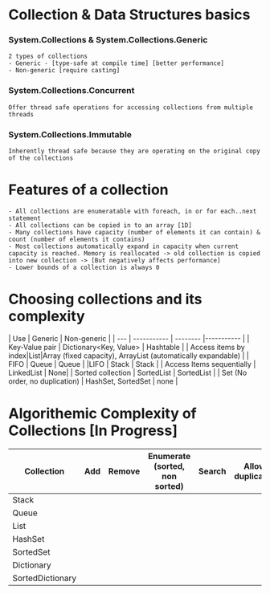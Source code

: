 # Collection & Data Structures basics

### System.Collections & System.Collections.Generic

    2 types of collections 
    - Generic - [type-safe at compile time] [better performance]
    - Non-generic [require casting]

### System.Collections.Concurrent
    Offer thread safe operations for accessing collections from multiple threads

### System.Collections.Immutable
    Inherently thread safe because they are operating on the original copy of the collections

# Features of a collection
    - All collections are enumeratable with foreach, in or for each..next statement
    - All collections can be copied in to an array [1D]
    - Many collections have capacity (number of elements it can contain) & count (number of elements it contains)
    - Most collections automatically expand in capacity when current capacity is reached. Memory is reallocated -> old collection is copied into new collection -> [But negatively affects performance]
    - Lower bounds of a collection is always 0

# Choosing collections and its complexity 
| Use | Generic | Non-generic | 
| --- | ----------- | -------- |----------- |
| Key-Value pair | Dictionary<Key, Value> | Hashtable | 
| Access items by index|List<T>|Array (fixed capacity), ArrayList (automatically expandable) |
| FIFO | Queue<T> | Queue |
|LIFO | Stack<T> | Stack |
| Access Items sequentially | LinkedList<T> | None|
| Sorted collection | SortedList<T> | SortedList | 
| Set (No order, no duplication) | HashSet<T>, SortedSet<T> | none | 

# Algorithemic Complexity of Collections [In Progress]

| Collection | Add | Remove | Enumerate (sorted, non sorted) | Search | Allow duplicates | 
| ---| ---| ---| --- | --- | --- |
| Stack | | | | |
| Queue | | | | |
| List | | | | |
| HashSet | | | | |
| SortedSet | | | | | 
| Dictionary | | | | |
| SortedDictionary | | | | | 













